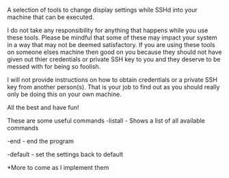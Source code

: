 A selection of tools to change display settings while SSHd into your machine that can be executed.

I do not take any responsibility for anything that happens while you use these tools. Please be mindful that some of these may
impact your system in a way that may not be deemed satisfactory.
If you are using these tools on someone elses machine then good on you because they should not have given out thier credentials 
or private SSH key to you and they deserve to be messed with for being so foolish.

I will not provide instructions on how to obtain credentials or a private SSH key from another person(s). That is your job to find
out as you should really only be doing this on your own machine.

All the best and have fun!

These are some useful commands 
-listall - Shows a list of all available commands

-end - end the program

-default - set the settings back to default

*More to come as I implement them
